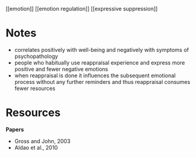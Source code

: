 [[emotion]]
[[emotion regulation]]
[[expressive suppression]]

# Notes

- correlates positively with well-being and negatively with symptoms of psychopathology
- people who habitually use reappraisal experience and express more positive and fewer negative emotions
- when reappraisal is done it influences the subsequent emotional process without any further reminders and thus reappraisal consumes fewer resources

# Resources
**Papers**
- Gross and John, 2003
- Aldao et al., 2010